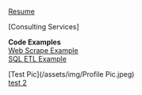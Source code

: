 [Resume]()  

[Consulting Services]

**Code Examples**  
[Web Scrape Example](https://htmlpreview.github.io/?https://raw.githubusercontent.com/dlagit2quit/portfolio/refs/heads/main/docs/web_scrape_r.html)  
[SQL ETL Example](https://htmlpreview.github.io/?https://raw.githubusercontent.com/dlagit2quit/portfolio/refs/heads/main/docs/sql_extraction.html)

[Test Pic](/assets/img/Profile Pic.jpeg)  
[test 2](https://github.com/dlagit2quit/portfolio/blob/536161d1693d4b846d9147924eeace62a1a7f966/assets/Profile%20Pic.jpg)
